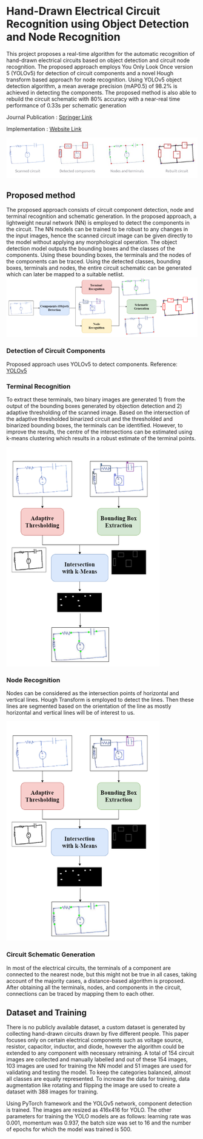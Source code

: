 # Hand-Drawn Electrical Circuit Recognition using Object Detection and Node Recognition
This project proposes a real-time algorithm for the automatic recognition of hand-drawn electrical circuits based on object
detection and circuit node recognition. The proposed approach employs You Only Look Once version 5 (YOLOv5) for
detection of circuit components and a novel Hough transform based approach for node recognition. Using YOLOv5 object
detection algorithm, a mean average precision (mAP0.5) of 98.2% is achieved in detecting the components. The proposed
method is also able to rebuild the circuit schematic with 80% accuracy with a near-real time performance of 0.33s per
schematic generation

Journal Publication : [Springer Link](https://link.springer.com/article/10.1007/s42979-022-01159-0)

Implementation : [Website Link](https://rohithreddy0087-hand-drawn-electrical-circuit-rec-webapp-hnh3kr.streamlitapp.com/)

![Implementation](utils/figs/implementation.png)

## Proposed method

The proposed approach consists of circuit component detection, node and terminal recognition and schematic generation. In the
proposed approach, a lightweight neural network (NN) is employed to detect the components in the circuit. The NN models can be
trained to be robust to any changes in the input images, hence the scanned circuit image can be given directly to the model 
without applying any morphological operation. The object detection model outputs the bounding boxes and the
classes of the components. Using these bounding boxes, the terminals and the nodes of the components can be
traced. Using the detected classes, bounding boxes, terminals and nodes, the entire circuit schematic can be
generated which can later be mapped to a suitable netlist.
![framework](utils/figs/framework.png)

### Detection of Circuit Components
Proposed approach uses YOLOv5 to detect components.
Reference: [YOLOv5](https://github.com/ultralytics/yolov5)
### Terminal Recognition
To extract these terminals, two binary images are generated 1) from the output of the bounding boxes generated by objection
detection and 2) adaptive thresholding of the scanned image. Based on the intersection of the adaptive
thresholded binarized circuit and the thresholded and binarized bounding boxes, the terminals can be identified.
However, to improve the results, the centre of the intersections can be estimated using k-means clustering
which results in a robust estimate of the terminal points.

![terminals](utils/figs/terminals.png)
### Node Recognition
Nodes can be considered as the intersection points of horizontal and vertical
lines. Hough Transform is employed to detect the lines. Then these lines are
segmented based on the orientation of the line as mostly horizontal and vertical lines will be of interest to us.

![nodes](utils/figs/terminals.png)
### Circuit Schematic Generation
In most of the electrical circuits, the terminals of a
component are connected to the nearest node, but this
might not be true in all cases, taking account of the majority
cases, a distance-based algorithm is proposed. After
obtaining all the terminals, nodes, and components in the
circuit, connections can be traced by mapping them to each
other. 

## Dataset and Training
There is no publicly available dataset, a custom dataset is generated by collecting hand-drawn circuits
drawn by five different people. This paper focuses only on certain electrical components such as voltage source,
resistor, capacitor, inductor, and diode, however the algorithm could be extended to any component with
necessary retraining. A total of 154 circuit images are collected and manually labelled and out of these 154 images, 103 images
are used for training the NN model and 51 images are used for validating and testing the model. To keep the categories
balanced, almost all classes are equally represented. To increase the data for training, data augmentation like
rotating and flipping the image are used to create a dataset with 388 images for training.

Using PyTorch framework and the YOLOv5 network, component detection is trained. The images are resized as 416x416 for YOLO.
The other parameters for training the YOLO models are as follows: learning rate was 0.001, momentum was 0.937, the batch 
size was set to 16 and the number of epochs for which the model was trained is 500.